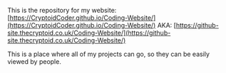﻿This is the repository for my website:
[https://CryptoidCoder.github.io/Coding-Website/](https://CryptoidCoder.github.io/Coding-Website/)
AKA: [https://github-site.thecryptoid.co.uk/Coding-Website/](https://github-site.thecryptoid.co.uk/Coding-Website/)

This is a place where all of my projects can go, so they can be easily viewed by people.



